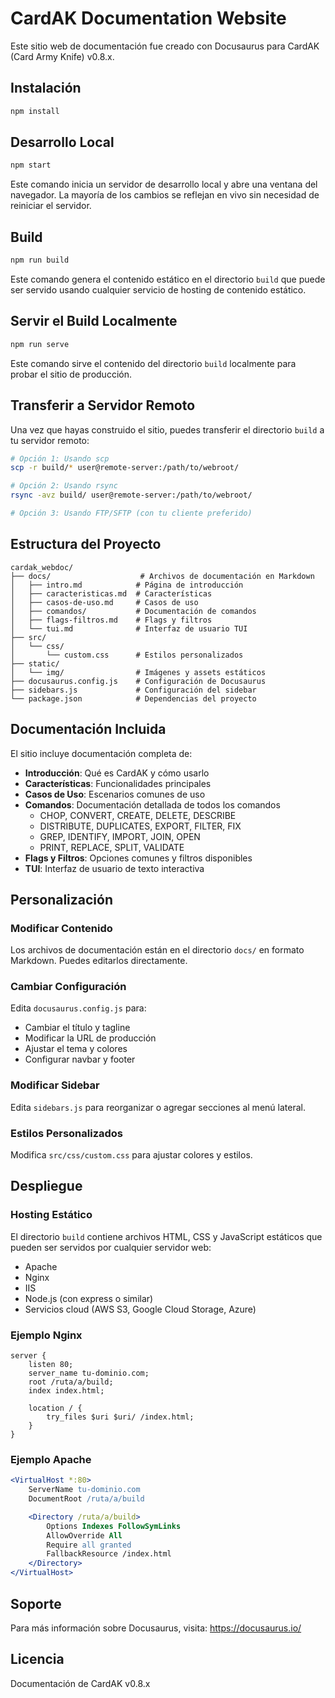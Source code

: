 # CardAK Documentation Website

Este sitio web de documentación fue creado con Docusaurus para CardAK (Card Army Knife) v0.8.x.

## Instalación

```bash
npm install
```

## Desarrollo Local

```bash
npm start
```

Este comando inicia un servidor de desarrollo local y abre una ventana del navegador. La mayoría de los cambios se reflejan en vivo sin necesidad de reiniciar el servidor.

## Build

```bash
npm run build
```

Este comando genera el contenido estático en el directorio `build` que puede ser servido usando cualquier servicio de hosting de contenido estático.

## Servir el Build Localmente

```bash
npm run serve
```

Este comando sirve el contenido del directorio `build` localmente para probar el sitio de producción.

## Transferir a Servidor Remoto

Una vez que hayas construido el sitio, puedes transferir el directorio `build` a tu servidor remoto:

```bash
# Opción 1: Usando scp
scp -r build/* user@remote-server:/path/to/webroot/

# Opción 2: Usando rsync
rsync -avz build/ user@remote-server:/path/to/webroot/

# Opción 3: Usando FTP/SFTP (con tu cliente preferido)
```

## Estructura del Proyecto

```
cardak_webdoc/
├── docs/                    # Archivos de documentación en Markdown
│   ├── intro.md            # Página de introducción
│   ├── caracteristicas.md  # Características
│   ├── casos-de-uso.md     # Casos de uso
│   ├── comandos/           # Documentación de comandos
│   ├── flags-filtros.md    # Flags y filtros
│   └── tui.md              # Interfaz de usuario TUI
├── src/
│   └── css/
│       └── custom.css      # Estilos personalizados
├── static/
│   └── img/                # Imágenes y assets estáticos
├── docusaurus.config.js    # Configuración de Docusaurus
├── sidebars.js             # Configuración del sidebar
└── package.json            # Dependencias del proyecto
```

## Documentación Incluida

El sitio incluye documentación completa de:

- **Introducción**: Qué es CardAK y cómo usarlo
- **Características**: Funcionalidades principales
- **Casos de Uso**: Escenarios comunes de uso
- **Comandos**: Documentación detallada de todos los comandos
  - CHOP, CONVERT, CREATE, DELETE, DESCRIBE
  - DISTRIBUTE, DUPLICATES, EXPORT, FILTER, FIX
  - GREP, IDENTIFY, IMPORT, JOIN, OPEN
  - PRINT, REPLACE, SPLIT, VALIDATE
- **Flags y Filtros**: Opciones comunes y filtros disponibles
- **TUI**: Interfaz de usuario de texto interactiva

## Personalización

### Modificar Contenido

Los archivos de documentación están en el directorio `docs/` en formato Markdown. Puedes editarlos directamente.

### Cambiar Configuración

Edita `docusaurus.config.js` para:
- Cambiar el título y tagline
- Modificar la URL de producción
- Ajustar el tema y colores
- Configurar navbar y footer

### Modificar Sidebar

Edita `sidebars.js` para reorganizar o agregar secciones al menú lateral.

### Estilos Personalizados

Modifica `src/css/custom.css` para ajustar colores y estilos.

## Despliegue

### Hosting Estático

El directorio `build` contiene archivos HTML, CSS y JavaScript estáticos que pueden ser servidos por cualquier servidor web:

- Apache
- Nginx
- IIS
- Node.js (con express o similar)
- Servicios cloud (AWS S3, Google Cloud Storage, Azure)

### Ejemplo Nginx

```nginx
server {
    listen 80;
    server_name tu-dominio.com;
    root /ruta/a/build;
    index index.html;

    location / {
        try_files $uri $uri/ /index.html;
    }
}
```

### Ejemplo Apache

```apache
<VirtualHost *:80>
    ServerName tu-dominio.com
    DocumentRoot /ruta/a/build

    <Directory /ruta/a/build>
        Options Indexes FollowSymLinks
        AllowOverride All
        Require all granted
        FallbackResource /index.html
    </Directory>
</VirtualHost>
```

## Soporte

Para más información sobre Docusaurus, visita: https://docusaurus.io/

## Licencia

Documentación de CardAK v0.8.x